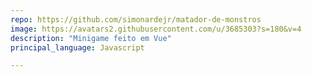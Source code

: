 ```yaml
---
repo: https://github.com/simonardejr/matador-de-monstros
image: https://avatars2.githubusercontent.com/u/3685303?s=180&v=4
description: "Minigame feito em Vue"
principal_language: Javascript

---
```

